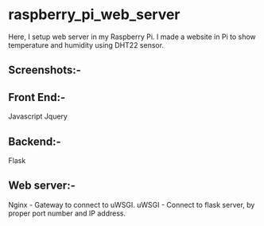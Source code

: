 # raspberry_pi_web_server

Here, I setup web server in my Raspberry Pi. I made a website in Pi to show temperature and humidity using DHT22 sensor. 

## Screenshots:-



## Front End:-
Javascript
Jquery

## Backend:-
Flask

## Web server:-
Nginx - Gateway to connect to uWSGI. 
uWSGI - Connect to flask server, by proper port number and IP address.
